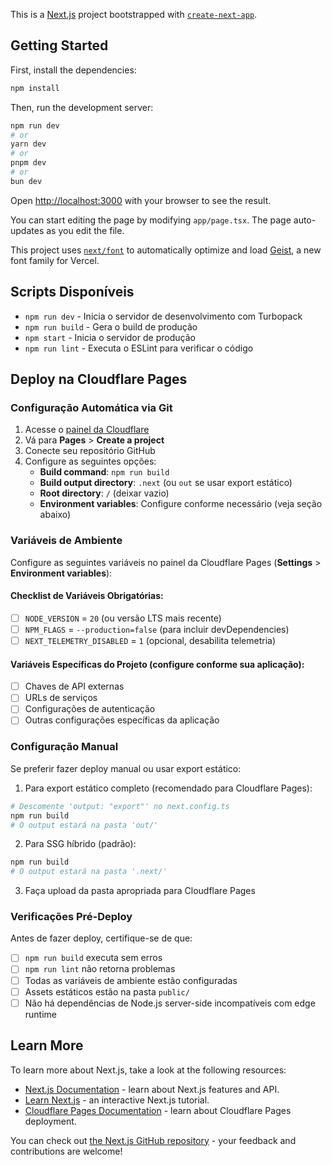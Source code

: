 This is a [Next.js](https://nextjs.org) project bootstrapped with [`create-next-app`](https://nextjs.org/docs/app/api-reference/cli/create-next-app).

## Getting Started

First, install the dependencies:

```bash
npm install
```

Then, run the development server:

```bash
npm run dev
# or
yarn dev
# or
pnpm dev
# or
bun dev
```

Open [http://localhost:3000](http://localhost:3000) with your browser to see the result.

You can start editing the page by modifying `app/page.tsx`. The page auto-updates as you edit the file.

This project uses [`next/font`](https://nextjs.org/docs/app/building-your-application/optimizing/fonts) to automatically optimize and load [Geist](https://vercel.com/font), a new font family for Vercel.

## Scripts Disponíveis

- `npm run dev` - Inicia o servidor de desenvolvimento com Turbopack
- `npm run build` - Gera o build de produção
- `npm start` - Inicia o servidor de produção
- `npm run lint` - Executa o ESLint para verificar o código

## Deploy na Cloudflare Pages

### Configuração Automática via Git

1. Acesse o [painel da Cloudflare](https://dash.cloudflare.com/)
2. Vá para **Pages** > **Create a project**
3. Conecte seu repositório GitHub
4. Configure as seguintes opções:
   - **Build command**: `npm run build`
   - **Build output directory**: `.next` (ou `out` se usar export estático)
   - **Root directory**: `/` (deixar vazio)
   - **Environment variables**: Configure conforme necessário (veja seção abaixo)

### Variáveis de Ambiente

Configure as seguintes variáveis no painel da Cloudflare Pages (**Settings** > **Environment variables**):

#### Checklist de Variáveis Obrigatórias:
- [ ] `NODE_VERSION` = `20` (ou versão LTS mais recente)
- [ ] `NPM_FLAGS` = `--production=false` (para incluir devDependencies)
- [ ] `NEXT_TELEMETRY_DISABLED` = `1` (opcional, desabilita telemetria)

#### Variáveis Específicas do Projeto (configure conforme sua aplicação):
- [ ] Chaves de API externas
- [ ] URLs de serviços
- [ ] Configurações de autenticação
- [ ] Outras configurações específicas da aplicação

### Configuração Manual

Se preferir fazer deploy manual ou usar export estático:

1. Para export estático completo (recomendado para Cloudflare Pages):
```bash
# Descomente 'output: "export"' no next.config.ts
npm run build
# O output estará na pasta 'out/'
```

2. Para SSG híbrido (padrão):
```bash
npm run build
# O output estará na pasta '.next/'
```

3. Faça upload da pasta apropriada para Cloudflare Pages

### Verificações Pré-Deploy

Antes de fazer deploy, certifique-se de que:

- [ ] `npm run build` executa sem erros
- [ ] `npm run lint` não retorna problemas
- [ ] Todas as variáveis de ambiente estão configuradas
- [ ] Assets estáticos estão na pasta `public/`
- [ ] Não há dependências de Node.js server-side incompatíveis com edge runtime

## Learn More

To learn more about Next.js, take a look at the following resources:

- [Next.js Documentation](https://nextjs.org/docs) - learn about Next.js features and API.
- [Learn Next.js](https://nextjs.org/learn) - an interactive Next.js tutorial.
- [Cloudflare Pages Documentation](https://developers.cloudflare.com/pages/) - learn about Cloudflare Pages deployment.

You can check out [the Next.js GitHub repository](https://github.com/vercel/next.js) - your feedback and contributions are welcome!
